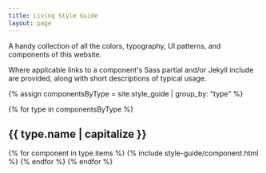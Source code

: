 ```yaml
---
title: Living Style Guide
layout: page
---
```


<div class="container">
A handy collection of all the colors, typography, UI patterns, and components of this website.

Where applicable links to a component's Sass partial and/or Jekyll include are provided, along with short descriptions of typical usage.
</div>

{% assign componentsByType = site.style_guide | group_by: "type" %}

{% for type in componentsByType %}
<h2 id="{{ type.name }}" class="cf">{{ type.name | capitalize }}</h2>
{% for component in type.items %}
{% include style-guide/component.html %}
{% endfor %}
{% endfor %}
